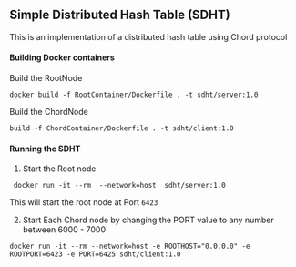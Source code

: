 
## Simple Distributed Hash Table (SDHT)

This is an implementation of a distributed hash table using Chord protocol 

#### Building Docker containers

Build the RootNode

`docker build -f RootContainer/Dockerfile . -t sdht/server:1.0`

Build the ChordNode

`build -f ChordContainer/Dockerfile . -t sdht/client:1.0`

#### Running the SDHT

1. Start the Root node 

`
docker run -it --rm  --network=host  sdht/server:1.0`

This will start the root node at Port `6423`

2. Start Each Chord node by changing the PORT value to any number between 6000 - 7000

`docker run -it --rm --network=host -e ROOTHOST="0.0.0.0" -e ROOTPORT=6423 -e PORT=6425 sdht/client:1.0`



